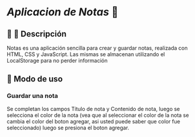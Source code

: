 # ***Aplicacion de Notas*** :pushpin:

## :book: :open_book: **Descripción**

Notas es una aplicación sencilla para crear y guardar notas, realizada con HTML, CSS y JavaScript. Las mismas se almacenan utilizando el LocalStorage para no perder información

## :receipt: **Modo de uso**

### **Guardar una nota**
Se completan los campos Título de nota y Contenido de nota, luego se selecciona el color de la nota (vea que al seleccionar el color de la nota se cambia el color del boton agregar, asi usted puede saber que color fue seleccionado) luego se presiona el boton agregar.